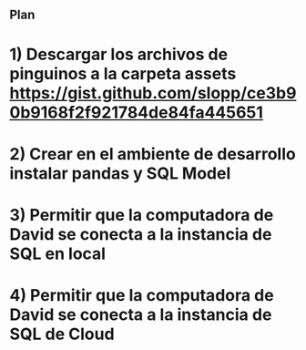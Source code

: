 ## Plan

# 1) Descargar los archivos de pinguinos a la carpeta assets https://gist.github.com/slopp/ce3b90b9168f2f921784de84fa445651
# 2) Crear en el ambiente de desarrollo instalar pandas y SQL Model
# 3) Permitir que la computadora de David se conecta a la instancia de SQL en local
# 4) Permitir que la computadora de David se conecta a la instancia de SQL de Cloud
